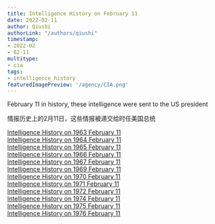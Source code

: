```yaml
---
title: Intelligence History on February 11
date: 2022-02-11
author: Qiushi 
authorLink: "/authors/qiushi"
timestamp: 
- 2022-02
- 02-11
multitype: 
- cia
tags: 
- intelligence_history
featuredImagePreview: '/agency/CIA.png'
---
```



February 11 in history, these intelligence were sent to the US president

情报历史上的2月11日，这些情报被递交给时任美国总统

<!--more-->







[Intelligence History on 1963 February 11](/dailybrief/1963-02-11)   
[Intelligence History on 1964 February 11](/dailybrief/1964-02-11)   
[Intelligence History on 1965 February 11](/dailybrief/1965-02-11)   
[Intelligence History on 1966 February 11](/dailybrief/1966-02-11)   
[Intelligence History on 1967 February 11](/dailybrief/1967-02-11)   
[Intelligence History on 1969 February 11](/dailybrief/1969-02-11)   
[Intelligence History on 1970 February 11](/dailybrief/1970-02-11)   
[Intelligence History on 1971 February 11](/dailybrief/1971-02-11)   
[Intelligence History on 1972 February 11](/dailybrief/1972-02-11)   
[Intelligence History on 1974 February 11](/dailybrief/1974-02-11)   
[Intelligence History on 1975 February 11](/dailybrief/1975-02-11)   
[Intelligence History on 1976 February 11](/dailybrief/1976-02-11)   
